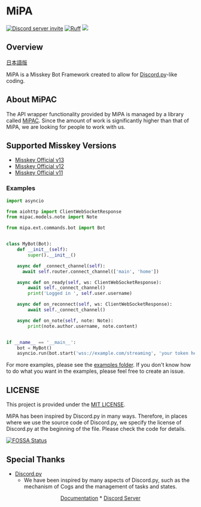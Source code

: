 # MiPA

<a href="https://discord.gg/CcT997U"><img src="https://img.shields.io/discord/530299114387406860?style=flat-square&color=5865f2&logo=discord&logoColor=ffffff&label=discord" alt="Discord server invite" /></a>
[![Ruff](https://img.shields.io/endpoint?url=https://raw.githubusercontent.com/astral-sh/ruff/main/assets/badge/v2.json)](https://github.com/astral-sh/ruff)
<a href="https://app.fossa.com/projects/git%2Bgithub.com%2Fyupix%2FMiPA?ref=badge_shield" alt="FOSSA Status"><img src="https://app.fossa.com/api/projects/git%2Bgithub.com%2Fyupix%2FMiPA.svg?type=shield"/></a>

## Overview

[日本語版](./README_JP.md)

MiPA is a Misskey Bot Framework created to allow for [Discord.py](https://github.com/Rapptz/discord.py)-like coding.


## About MiPAC
The API wrapper functionality provided by MiPA is managed by a library called [MiPAC](https://github.com/yupix/mipac). Since the amount of work is significantly higher than that of MiPA, we are looking for people to work with us.


## Supported Misskey Versions

- [Misskey Official v13](https://github.com/misskey-dev/misskey)
- [Misskey Official v12](https://github.com/misskey-dev/misskey)
- [Misskey Official v11](https://github.com/misskey-dev/misskey)

### Examples

```py
import asyncio

from aiohttp import ClientWebSocketResponse
from mipac.models.note import Note

from mipa.ext.commands.bot import Bot


class MyBot(Bot):
    def __init__(self):
        super().__init__()

    async def _connect_channel(self):
      await self.router.connect_channel(['main', 'home'])

    async def on_ready(self, ws: ClientWebSocketResponse):
        await self._connect_channel()
        print('Logged in ', self.user.username)

    async def on_reconnect(self, ws: ClientWebSocketResponse):
        await self._connect_channel()

    async def on_note(self, note: Note):
        print(note.author.username, note.content)


if __name__ == '__main__':
    bot = MyBot()
    asyncio.run(bot.start('wss://example.com/streaming', 'your token here'))
```

For more examples, please see the [examples folder](examples). If you don't know how to do what you want in the examples, please feel free to create an issue.




## LICENSE
This project is provided under the [MIT LICENSE](./LICENSE).

MiPA has been inspired by Discord.py in many ways. Therefore, in places where we use the source code of Discord.py, we specify the license of Discord.py at the beginning of the file. Please check the code for details.



[![FOSSA Status](https://app.fossa.com/api/projects/git%2Bgithub.com%2Fyupix%2FMiPA.svg?type=large)](https://app.fossa.com/projects/git%2Bgithub.com%2Fyupix%2FMiPA?ref=badge_large)

## Special Thanks

- [Discord.py](https://github.com/Rapptz/discord.py)
    - We have been inspired by many aspects of Discord.py, such as the mechanism of Cogs and the management of tasks and states.

<p align="center">
    <a href="https://mipa.akarinext.org">Documentation</a>
    *
    <a href="https://discord.gg/CcT997U">Discord Server</a>
</p>
